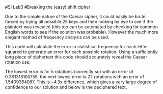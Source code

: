 #SI Lab3 
#Breaking the (easy) shift cipher

Due to the simple nature of the Caesar cipher, it could easily be brute forced by trying all 
possible 25 keys and then looking by eye to see if the plaintext was revealed
(this too can be automated by checking for common English words to see if the solution was probable).
However the much more elegant method of frequency analysis can be used.



This code will calculate the error in statistical frequency 
for each letter squared to generate an error for each possible rotation.
Using a sufficiently long piece of ciphertext this code should accurately reveal the Caesar rotation use. 

The lowest error is for 5 rotations (correctly so) with an error of 0.361318100755,
the next lowest error is 22 rotations with an error of 1.5409364067.
This is ~4.3x difference, which gives a very large degree of confidence to our solution and below is the deciphered text.
